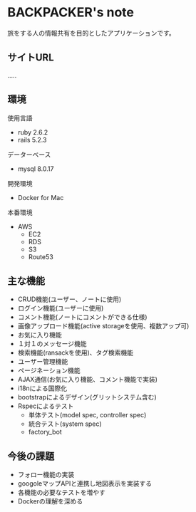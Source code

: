 # BACKPACKER's note  


旅をする人の情報共有を目的としたアプリケーションです。  

## サイトURL

.....  

## 環境

使用言語  
- ruby 2.6.2  
- rails 5.2.3    

データーベース  
- mysql 8.0.17    

開発環境  
- Docker for Mac    

本番環境  
- AWS  
  - EC2  
  - RDS  
  - S3  
  - Route53  


## 主な機能

- CRUD機能(ユーザー、ノートに使用)  
- ログイン機能(ユーザーに使用)  
- コメント機能(ノートにコメントができる仕様)  
- 画像アップロード機能(active storageを使用、複数アップ可)  
- お気に入り機能  
- １対１のメッセージ機能  
- 検索機能(ransackを使用)、タグ検索機能  
- ユーザー管理機能  
- ページネーション機能  
- AJAX通信(お気に入り機能、コメント機能で実装)  
- i18nによる国際化  
- bootstrapによるデザイン(グリットシステム含む)  
- Rspecによるテスト  
  - 単体テスト(model spec, controller spec)  
  - 統合テスト(system spec)  
  - factory_bot  

## 今後の課題
- フォロー機能の実装  
- googoleマップAPIと連携し地図表示を実装する  
- 各機能の必要なテストを増やす
- Dockerの理解を深める
